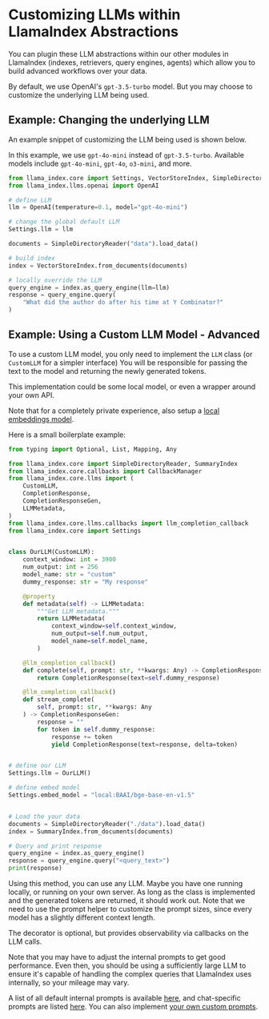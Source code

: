 # Customizing LLMs within LlamaIndex Abstractions

You can plugin these LLM abstractions within our other modules in LlamaIndex (indexes, retrievers, query engines, agents) which allow you to build advanced workflows over your data.

By default, we use OpenAI's `gpt-3.5-turbo` model. But you may choose to customize
the underlying LLM being used.

## Example: Changing the underlying LLM

An example snippet of customizing the LLM being used is shown below.

In this example, we use `gpt-4o-mini` instead of `gpt-3.5-turbo`. Available models include `gpt-4o-mini`, `gpt-4o`, `o3-mini`, and more.

```python
from llama_index.core import Settings, VectorStoreIndex, SimpleDirectoryReader
from llama_index.llms.openai import OpenAI

# define LLM
llm = OpenAI(temperature=0.1, model="gpt-4o-mini")

# change the global default LLM
Settings.llm = llm

documents = SimpleDirectoryReader("data").load_data()

# build index
index = VectorStoreIndex.from_documents(documents)

# locally override the LLM
query_engine = index.as_query_engine(llm=llm)
response = query_engine.query(
    "What did the author do after his time at Y Combinator?"
)
```

## Example: Using a Custom LLM Model - Advanced

To use a custom LLM model, you only need to implement the `LLM` class (or `CustomLLM` for a simpler interface)
You will be responsible for passing the text to the model and returning the newly generated tokens.

This implementation could be some local model, or even a wrapper around your own API.

Note that for a completely private experience, also setup a [local embeddings model](/python/framework/module_guides/models/embeddings).

Here is a small boilerplate example:

```python
from typing import Optional, List, Mapping, Any

from llama_index.core import SimpleDirectoryReader, SummaryIndex
from llama_index.core.callbacks import CallbackManager
from llama_index.core.llms import (
    CustomLLM,
    CompletionResponse,
    CompletionResponseGen,
    LLMMetadata,
)
from llama_index.core.llms.callbacks import llm_completion_callback
from llama_index.core import Settings


class OurLLM(CustomLLM):
    context_window: int = 3900
    num_output: int = 256
    model_name: str = "custom"
    dummy_response: str = "My response"

    @property
    def metadata(self) -> LLMMetadata:
        """Get LLM metadata."""
        return LLMMetadata(
            context_window=self.context_window,
            num_output=self.num_output,
            model_name=self.model_name,
        )

    @llm_completion_callback()
    def complete(self, prompt: str, **kwargs: Any) -> CompletionResponse:
        return CompletionResponse(text=self.dummy_response)

    @llm_completion_callback()
    def stream_complete(
        self, prompt: str, **kwargs: Any
    ) -> CompletionResponseGen:
        response = ""
        for token in self.dummy_response:
            response += token
            yield CompletionResponse(text=response, delta=token)


# define our LLM
Settings.llm = OurLLM()

# define embed model
Settings.embed_model = "local:BAAI/bge-base-en-v1.5"


# Load the your data
documents = SimpleDirectoryReader("./data").load_data()
index = SummaryIndex.from_documents(documents)

# Query and print response
query_engine = index.as_query_engine()
response = query_engine.query("<query_text>")
print(response)
```

Using this method, you can use any LLM. Maybe you have one running locally, or running on your own server. As long as the class is implemented and the generated tokens are returned, it should work out. Note that we need to use the prompt helper to customize the prompt sizes, since every model has a slightly different context length.

The decorator is optional, but provides observability via callbacks on the LLM calls.

Note that you may have to adjust the internal prompts to get good performance. Even then, you should be using a sufficiently large LLM to ensure it's capable of handling the complex queries that LlamaIndex uses internally, so your mileage may vary.

A list of all default internal prompts is available [here](https://github.com/run-llama/llama_index/blob/main/llama-index-core/llama_index/core/prompts/default_prompts.py), and chat-specific prompts are listed [here](https://github.com/run-llama/llama_index/blob/main/llama_index/prompts/chat_prompts.py). You can also implement [your own custom prompts](/python/framework/module_guides/models/prompts).
